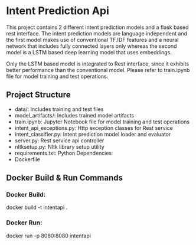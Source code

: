 # Intent Prediction Api
This project contains 2 different intent prediction models and a flask based rest interface. The intent prediction models are language independent and the first model makes use of conventional TF.IDF features and a neural network that includes fully connected layers only whereas the second model is a LSTM based deep learning model that uses embeddings.

Only the LSTM based model is integrated to Rest interface, since it exhibits better performance than the conventional model. Please refer to train.ipynb file for model training and test operations.

## Project Structure
- data/: Includes training and test files
- model_artifacts/: Includes trained model artifacts
- train.ipynb: Jupyter Notebook file for model training and test operations
- intent_api_exceptions.py: Http exception classes for Rest service
- intent_classifier.py: Intent prediction model loader and evaluator
- server.py: Rest service api controller
- nltksetup.py: Nltk library setup utility
- requirements.txt: Python Dependencies
- Dockerfile


## Docker Build & Run Commands

### Docker Build:
docker build -t intentapi .

### Docker Run:
docker run -p 8080:8080 intentapi
